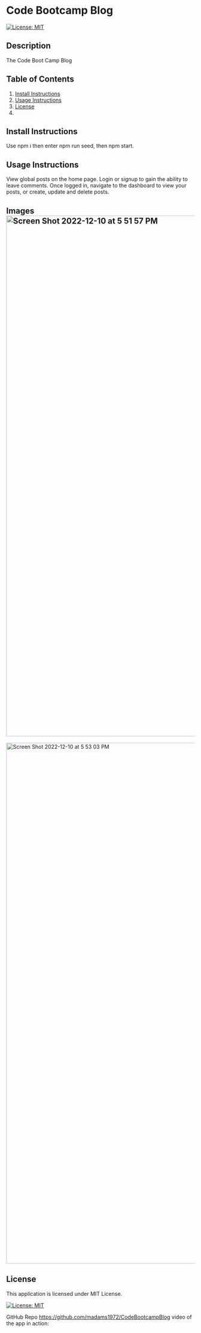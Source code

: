 
# Code Bootcamp Blog


[![License: MIT](https://img.shields.io/badge/License-MIT-yellow.svg)](https://opensource.org/licenses/MIT)
    

## Description

The Code Boot Camp Blog
      
## Table of Contents
1. [Install Instructions](#install-instructions)
2. [Usage Instructions](#usage-instructions)
3. [License](#license)
4.
## Install Instructions

Use npm i then enter npm run seed, then npm start.
## Usage Instructions

View global posts on the home page. Login or signup to gain the ability to leave comments. Once logged in, navigate to the dashboard to view your posts, or create, update and delete posts.

## Images<img width="1391" alt="Screen Shot 2022-12-10 at 5 51 57 PM" src="https://user-images.githubusercontent.com/73671454/206879951-41cb7912-3754-4093-ac32-3892e95bee4b.png">
<img width="1391" alt="Screen Shot 2022-12-10 at 5 53 03 PM" src="https://user-images.githubusercontent.com/73671454/206879953-63f804bd-b2dc-43ec-b69d-d70367d6ecd9.png">


## License
  
This application is licensed under MIT License.
     
[![License: MIT](https://img.shields.io/badge/License-MIT-yellow.svg)](https://opensource.org/licenses/MIT)
    

GitHub Repo https://github.com/madams1972/CodeBootcampBlog
video of the app in action:



